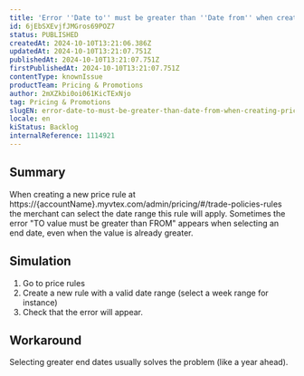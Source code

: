 ```yaml
---
title: 'Error ''Date to'' must be greater than ''Date from'' when creating pricing rules'
id: 6jEbSXEvjfJMGros69POZ7
status: PUBLISHED
createdAt: 2024-10-10T13:21:06.386Z
updatedAt: 2024-10-10T13:21:07.751Z
publishedAt: 2024-10-10T13:21:07.751Z
firstPublishedAt: 2024-10-10T13:21:07.751Z
contentType: knownIssue
productTeam: Pricing & Promotions
author: 2mXZkbi0oi061KicTExNjo
tag: Pricing & Promotions
slugEN: error-date-to-must-be-greater-than-date-from-when-creating-pricing-rules
locale: en
kiStatus: Backlog
internalReference: 1114921
---
```


## Summary


When creating a new price rule at https://{accountName}.myvtex.com/admin/pricing/#/trade-policies-rules the merchant can select the date range this rule will apply.
Sometimes the error "TO value must be greater than FROM" appears when selecting an end date, even when the value is already greater.


##

## Simulation



1. Go to price rules
2. Create a new rule with a valid date range (select a week range for instance)
3. Check that the error will appear.


##

## Workaround


Selecting greater end dates usually solves the problem (like a year ahead).





